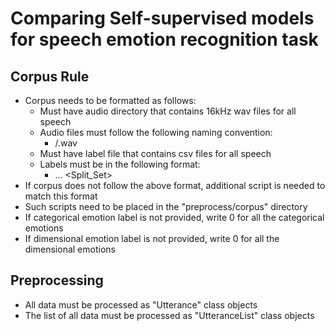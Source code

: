 # Comparing Self-supervised models for speech emotion recognition task

## Corpus Rule
- Corpus needs to be formatted as follows:
    - Must have audio directory that contains 16kHz wav files for all speech
    - Audio files must follow the following naming convention:
        - <Audio-directory>/<utterance-id>.wav
    - Must have label file that contains csv files for all speech
    - Labels must be in the following format:
        - <utterance-id> <categorical-emotion-1> <categorical-emotion-2> ... <EmoAct> <EmoVal> <EmoDom> <Split_Set>
- If corpus does not follow the above format, additional script is needed to match this format
- Such scripts need to be placed in the "preprocess/corpus" directory
- If categorical emotion label is not provided, write 0 for all the categorical emotions
- If dimensional emotion label is not provided, write 0 for all the dimensional emotions

## Preprocessing
- All data must be processed as "Utterance" class objects
- The list of all data must be processed as "UtteranceList" class objects
